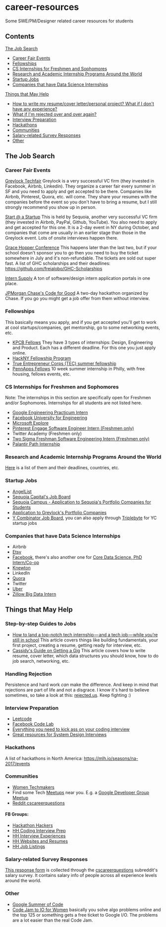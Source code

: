 # career-resources
Some SWE/PM/Designer related career resources for students

## Contents
[The Job Search](#the-job-search)
- [Career Fair Events](#career-fair-events)
- [Fellowships](#fellowships)
- [CS Internships for Freshmen and Sophomores](#cs-internships-for-freshmen-and-sophomores)
- [Research and Academic Internship Programs Around the World](#research-and-academic-internship-programs-around-the-world)
- [Startup Jobs](#startup-jobs)
- [Companies that have Data Science Internships](#companies-that-have-data-science-internships)

[Things that May Help](#things-that-may-help)
- [How to write my resume/cover letter/personal project? What if I don't have any experience?](#step-by-step-guides-to-jobs)
- [What if I'm rejected over and over again?](#handling-rejection)
- [Interview Preparation](#interview-preparation)
- [Hackathons](#hackathons)
- [Communities](#communities)
- [Salary-related Survey Responses](#salary-related-survey-responses)
- [Other](#other)

## The Job Search
### Career Fair Events
[Greylock Techfair](https://www.greylock.com/greylock-u/techfair/) Greylock is a very successful VC firm (they invested in Facebook, Airbnb, Linkedin). They organize a career fair every summer in SF and you need to apply and get accepted to be there. Companies like Airbnb, Pinterest, Quora, etc. will come. They share your resumes with the companies before the event so you don't have to bring a resume, but I still strongly recommend you show up in person.

[Start @ a Startup](http://startup.businesstoday.org/) This is held by Sequoia, another very successful VC firm (they invested in Airbnb, PayPal, Github, YouTube). You also need to apply and get accepted for this one. It is a 2-day event in NY during October, and companies that come are usually in an earlier stage than those in the Greylock event. Lots of onsite interviews happen there.

[Grace Hopper Conference](http://ghc.anitaborg.org/) This happens later than the last two, but if your school doesn't sponsor you to go then you need to buy the ticket somewhere in July and it's non-refundable. The tickets are sold out super fast. A list of GHC scholarships and their deadlines: https://github.com/freialobo/GHC-Scholarships

[Intern Supply](http://www.intern.supply/) A ton of software/design intern application portals in one place.

[JPMorgan Chase's Code for Good](http://careers.jpmorgan.com/careers/programs/code-for-good) A two-day hackathon organized by Chase. If you go you might get a job offer from them without interview.

### Fellowships
This basically means you apply, and if you get accepted you'll get to work at cool startups/companies, get mentorship, go to some networking events, etc.

- [KPCB Fellows](http://kpcbfellows.com/)  They have 3 types of internships: Design, Engineering and Product. Each has a different deadline. For this one you just apply online.
- [HackNY Fellowship Program](https://apply.hackny.org/)
- [True Entrepreneur Corps (TEC) summer fellowship](https://trueventures.com/tec/)
- [PennApps Fellows](http://www.pennappsfellows.com/) 10 week summer internship in Philly, with free housing, fellows events, etc.

### CS Internships for Freshmen and Sophomores
Note: The internships in this section are specifically open for Freshmen and/or Sophomores. Internships for all students are not listed here.

- [Google Engineering Practicum Intern](https://www.google.com/about/careers/jobs#!t=jo&jid=/google/engineering-practicum-intern-summer-2017-901-cherry-ave-san-bruno-ca-usa-1822470062&)
- [Facebook University for Engineering](https://m.facebook.com/careers/university/fbueng)
- [Microsoft Explore](https://careers.microsoft.com/students/explore)
- [Pinterest Engage Software Engineer Intern (Freshmen only)](https://careers.pinterest.com/careers/details/pinterest-engage-software-engineer-intern_san-francisco_463988)
- Twitter Academy (Freshmen only)
- [Two Sigma Freshman Software Engineering Intern (Freshmen only)](https://careers.twosigma.com/careers/JobDetail/Houston-Texas-United-States-Freshman-Software-Engineering-Intern/1760)
- [Palantir Path Internship](https://jobs.lever.co/palantir/1a13a5e8-dc42-4655-a5de-dbc120763f1e)

### Research and Academic Internship Programs Around the World
[Here](https://docs.google.com/spreadsheets/d/156w8lIQ33hYWrRJ8rjaWcTl3TEogIVf23P1jitmi3IM/edit#gid=0]) is a list of them and their deadlines, countries, etc.

### Startup Jobs
- [AngelList](https://angel.co/jobs)
- [Sequoia Capital's Job Board](https://www.sequoiacap.com/jobs/)
- [Sequoia Campus - Application to Sequoia's Portfolio Companies for Students](https://www.sequoiacap.com/campus)
- [Application to Greylock's Portfolio Companies](http://www.greylock.com/careers/)
- [Y Combinator Job Board](https://news.ycombinator.com/jobs), you can also apply through [Triplebyte](https://triplebyte.com/) for YC startup jobs

### Companies that have Data Science Internships
- Airbnb
- [Etsy](https://www.etsy.com/careers/job/e5fb252a-4a68-480c-bee0-79534a4808cd)
- [Facebook](https://www.facebook.com/careers/jobs/a0I1200000JZJxXEAX/), there's also another one for [Core Data Science, PhD Intern/Co-op](https://www.facebook.com/careers/jobs/a0I1200000JZLMUEA5/)
- [Knewton](https://jobs.lever.co/knewton/79090e31-dc2c-4445-b443-88aed9c68f3e)
- LinkedIn
- [Quora](https://www.quora.com/careers/data_scientist_intern)
- Twitter
- [Uber](https://www.uber.com/careers/list/25458/)
- [Zillow Big Data Intern](http://www.zillow.com/jobs/openings?j=osrc4fwT)

## Things that May Help
### Step-by-step Guides to Jobs
- [How to land a top-notch tech internship — and a tech job — while you’re still in school](https://medium.freecodecamp.com/how-to-land-a-top-notch-tech-job-as-a-student-5c97fec82f3d#.c6bnyhgy7) This article covers things like building fundamentals, your first project, creating a resume, getting ready for interview, etc.
- [Cassidy's Guide on Getting a Gig](https://github.com/cassidoo/getting-a-gig) This article covers how to write resume, cover letter, which data structures you should know, how to do job search, networking, etc.

### Handling Rejection
Persistence and hard work _can_ make the difference. And keep in mind that rejections are part of life and not a disgrace. I know it's hard to believe sometimes, so take a look at this: [rejected.us](http://www.rejected.us). Keep fighting :)

### Interview Preparation
- [Leetcode](https://leetcode.com/)
- [Facebook Code Lab](https://codelab.interviewbit.com/)
- [Everything you need to kick ass on your coding interview](https://github.com/andreis/interview)
- [Great resources for System Design Interviews](https://github.com/checkcheckzz/system-design-interview#toc)

### Hackathons
A list of hackathons in North America: https://mlh.io/seasons/na-2017/events

### Communities
- [Women Techmakers](https://www.womentechmakers.com/)
- Find some Tech [Meetups](https://www.meetup.com/find/tech/?allMeetups=false&radius=2&userFreeform=san+francisco&gcResults=San+Francisco%2C+CA%2C+USA%3AUS%3ACalifornia%3ASan+Francisco+County%3ASan+Francisco%3Anull%3Anull%3A37.7749295%3A-122.41941550000001&change=yes&sort=default&eventFilter=mysugg) near you. E.g. a [Google Developer Group Meetup](https://www.meetup.com/google-developer-group-san-francisco/)
- [Reddit cscareerquestions](https://www.reddit.com/r/cscareerquestions/)

#### FB Groups: 
- [Hackathon Hackers](https://www.facebook.com/groups/hackathonhackers)
- [HH Coding Interview Prep](https://www.facebook.com/groups/hhcodinginterviewprep)
- [HH Interview Experiences](https://www.facebook.com/groups/interviewexper)
- [HH Websites and Resumes](https://www.facebook.com/groups/1487708811477672)
- [HH Job Listings](https://www.facebook.com/groups/254805221385780)

### Salary-related Survey Responses
[This response form](https://docs.google.com/spreadsheets/d/1NZLCpnaaKCMIb0OrKElEOcuuCKbG4zUggy2PNgJnYys/edit#gid=1723005296) is collected through the [cscareerquestions](https://www.reddit.com/r/cscareerquestions/) subreddit's salary survey. It contains salary info of people across all experience levels around the world.

### Other
- [Google Summer of Code](https://developers.google.com/open-source/gsoc/)
- [Code Jam to IO for Women](https://sites.google.com/site/codejamtoioforwomen/) basically you solve algo problems online and the top 125 or something gets a free ticket to Google I/O. The problems are a lot easier than the real Code Jam. 
